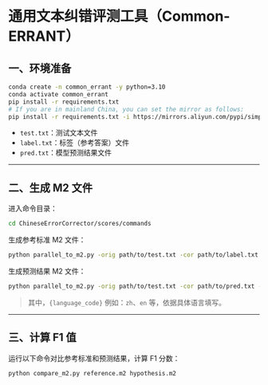 # 通用文本纠错评测工具（Common-ERRANT）

## 一、环境准备

``` sh
conda create -n common_errant -y python=3.10
conda activate common_errant
pip install -r requirements.txt
# If you are in mainland China, you can set the mirror as follows:
pip install -r requirements.txt -i https://mirrors.aliyun.com/pypi/simple/ --trusted-host=mirrors.aliyun.com
```

- `test.txt`：测试文本文件
- `label.txt`：标签（参考答案）文件
- `pred.txt`：模型预测结果文件

---

## 二、生成 M2 文件

进入命令目录：

```bash
cd ChineseErrorCorrector/scores/commands
```

生成参考标准 M2 文件：

```bash
python parallel_to_m2.py -orig path/to/test.txt -cor path/to/label.txt -out path/to/reference.m2 -lang {language_code}
```

生成预测结果 M2 文件：

```bash
python parallel_to_m2.py -orig path/to/test.txt -cor path/to/pred.txt -out path/to/hypothesis.m2 -lang {language_code}
```

> 其中，`{language_code}` 例如：`zh`、`en` 等，依据具体语言填写。

---

## 三、计算 F1 值

运行以下命令对比参考标准和预测结果，计算 F1 分数：

```bash
python compare_m2.py reference.m2 hypothesis.m2
```


